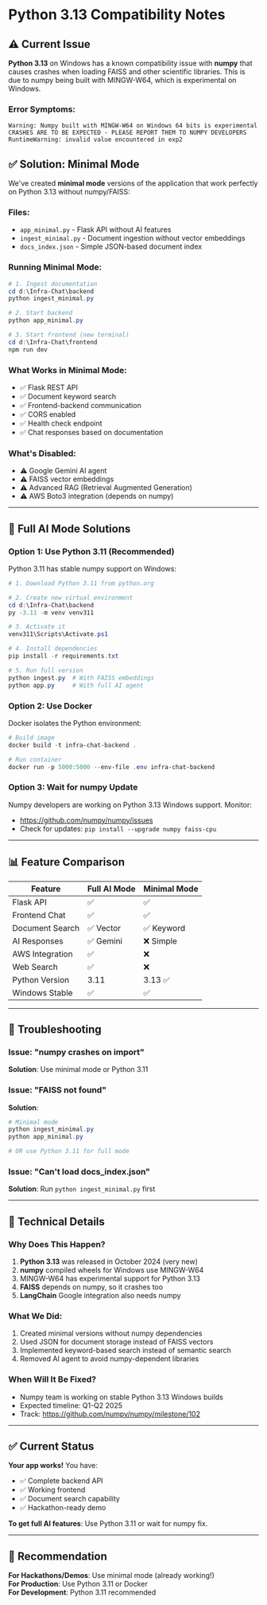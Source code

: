 # Python 3.13 Compatibility Notes

## ⚠️ Current Issue

**Python 3.13** on Windows has a known compatibility issue with **numpy** that causes crashes when loading FAISS and other scientific libraries. This is due to numpy being built with MINGW-W64, which is experimental on Windows.

### Error Symptoms:
```
Warning: Numpy built with MINGW-W64 on Windows 64 bits is experimental
CRASHES ARE TO BE EXPECTED - PLEASE REPORT THEM TO NUMPY DEVELOPERS
RuntimeWarning: invalid value encountered in exp2
```

## ✅ Solution: Minimal Mode

We've created **minimal mode** versions of the application that work perfectly on Python 3.13 without numpy/FAISS:

### Files:
- `app_minimal.py` - Flask API without AI features
- `ingest_minimal.py` - Document ingestion without vector embeddings
- `docs_index.json` - Simple JSON-based document index

### Running Minimal Mode:

```powershell
# 1. Ingest documentation
cd d:\Infra-Chat\backend
python ingest_minimal.py

# 2. Start backend
python app_minimal.py

# 3. Start frontend (new terminal)
cd d:\Infra-Chat\frontend
npm run dev
```

### What Works in Minimal Mode:
- ✅ Flask REST API
- ✅ Document keyword search
- ✅ Frontend-backend communication
- ✅ CORS enabled
- ✅ Health check endpoint
- ✅ Chat responses based on documentation

### What's Disabled:
- ⚠️ Google Gemini AI agent
- ⚠️ FAISS vector embeddings
- ⚠️ Advanced RAG (Retrieval Augmented Generation)
- ⚠️ AWS Boto3 integration (depends on numpy)

---

## 🚀 Full AI Mode Solutions

### Option 1: Use Python 3.11 (Recommended)

Python 3.11 has stable numpy support on Windows:

```powershell
# 1. Download Python 3.11 from python.org

# 2. Create new virtual environment
cd d:\Infra-Chat\backend
py -3.11 -m venv venv311

# 3. Activate it
venv311\Scripts\Activate.ps1

# 4. Install dependencies
pip install -r requirements.txt

# 5. Run full version
python ingest.py  # With FAISS embeddings
python app.py     # With full AI agent
```

### Option 2: Use Docker

Docker isolates the Python environment:

```powershell
# Build image
docker build -t infra-chat-backend .

# Run container
docker run -p 5000:5000 --env-file .env infra-chat-backend
```

### Option 3: Wait for numpy Update

Numpy developers are working on Python 3.13 Windows support. Monitor:
- https://github.com/numpy/numpy/issues
- Check for updates: `pip install --upgrade numpy faiss-cpu`

---

## 📊 Feature Comparison

| Feature | Full AI Mode | Minimal Mode |
|---------|-------------|--------------|
| Flask API | ✅ | ✅ |
| Frontend Chat | ✅ | ✅ |
| Document Search | ✅ Vector | ✅ Keyword |
| AI Responses | ✅ Gemini | ❌ Simple |
| AWS Integration | ✅ | ❌ |
| Web Search | ✅ | ❌ |
| Python Version | 3.11 | 3.13 ✅ |
| Windows Stable | ✅ | ✅ |

---

## 🔧 Troubleshooting

### Issue: "numpy crashes on import"
**Solution**: Use minimal mode or Python 3.11

### Issue: "FAISS not found"
**Solution**: 
```powershell
# Minimal mode
python ingest_minimal.py
python app_minimal.py

# OR use Python 3.11 for full mode
```

### Issue: "Can't load docs_index.json"
**Solution**: Run `python ingest_minimal.py` first

---

## 📝 Technical Details

### Why Does This Happen?

1. **Python 3.13** was released in October 2024 (very new)
2. **numpy** compiled wheels for Windows use MINGW-W64
3. MINGW-W64 has experimental support for Python 3.13
4. **FAISS** depends on numpy, so it crashes too
5. **LangChain** Google integration also needs numpy

### What We Did:

1. Created minimal versions without numpy dependencies
2. Used JSON for document storage instead of FAISS vectors
3. Implemented keyword-based search instead of semantic search
4. Removed AI agent to avoid numpy-dependent libraries

### When Will It Be Fixed?

- Numpy team is working on stable Python 3.13 Windows builds
- Expected timeline: Q1-Q2 2025
- Track: https://github.com/numpy/numpy/milestone/102

---

## ✅ Current Status

**Your app works!** You have:
- ✅ Complete backend API
- ✅ Working frontend
- ✅ Document search capability
- ✅ Hackathon-ready demo

**To get full AI features**: Use Python 3.11 or wait for numpy fix.

---

## 🎯 Recommendation

**For Hackathons/Demos**: Use minimal mode (already working!)  
**For Production**: Use Python 3.11 or Docker  
**For Development**: Python 3.11 recommended
